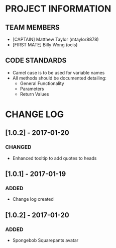 # PROJECT INFORMATION
## TEAM MEMBERS
- [CAPTAIN]    Matthew Taylor (mtaylor8878)  
- [FIRST MATE] Billy Wong     (ocis)  

## CODE STANDARDS
- Camel case is to be used for variable names
- All methods should be documented detailing:
  * General Functionality
  * Parameters
  * Return Values  

# CHANGE LOG

## [1.0.2] - 2017-01-20
### CHANGED
- Enhanced tooltip to add quotes to heads

## [1.0.1] - 2017-01-19
### ADDED
- Change log created

## [1.0.2] - 2017-01-20
### ADDED
- Spongebob Squarepants avatar
